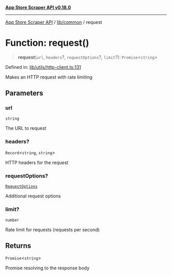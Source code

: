 [**App Store Scraper API v0.18.0**](../../../README.md)

***

[App Store Scraper API](../../../modules.md) / [lib/common](../README.md) / request

# Function: request()

> **request**(`url`, `headers`?, `requestOptions`?, `limit`?): `Promise`\<`string`\>

Defined in: [lib/utils/http-client.ts:131](https://github.com/facundoolano/app-store-scraper/blob/7e1baf8350e9d5936df88e03bdbb2e2ecea26d48/lib/utils/http-client.ts#L131)

Makes an HTTP request with rate limiting

## Parameters

### url

`string`

The URL to request

### headers?

`Record`\<`string`, `string`\>

HTTP headers for the request

### requestOptions?

[`RequestOptions`](../../utils/http-client/interfaces/RequestOptions.md)

Additional request options

### limit?

`number`

Rate limit for requests (requests per second)

## Returns

`Promise`\<`string`\>

Promise resolving to the response body
